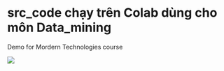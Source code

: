 # src_code chạy trên Colab dùng cho môn Data_mining

Demo for Mordern Technologies course 

<img src="https://scontent.fsgn8-4.fna.fbcdn.net/v/t39.30808-6/465571065_579582014613328_3356263378308449875_n.jpg?stp=dst-jpg_p180x540&_nc_cat=105&ccb=1-7&_nc_sid=127cfc&_nc_ohc=azUeN4I8QLYQ7kNvgEIJedc&_nc_zt=23&_nc_ht=scontent.fsgn8-4.fna&_nc_gid=AcKW480tgG5qF2-DaQZiWHL&oh=00_AYCD65bXaAvU0_95uD6UlGQKLzMU84WbzPaEEPnPJ2fjeQ&oe=673D34C2">
